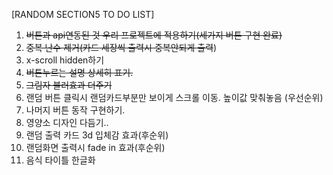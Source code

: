 [RANDOM SECTION5 TO DO LIST]
1. ~~버튼과 api연동된 것 우리 프로젝트에 적용하기(세가지 버튼 구현 완료)~~ 
2. ~~중복 난수 제거(카드 세장씩 출력시 중복안되게 출력~~)
3. x-scroll hidden하기
4. ~~버튼누르는 설명 상세히 표기.~~
5. ~~그림자 블러효과 더주기~~
6. 랜덤 버튼 클릭시 랜덤카드부분만 보이게 스크롤 이동. 높이값 맞춰놓음 (우선순위)
7. 나머지 버튼 동작 구현하기.
8. 영양소 디자인 다듬기..
9. 랜덤 출력 카드 3d 입체감 효과(후순위)
10. 랜덤화면 출력시 fade in 효과(후순위)
11. 음식 타이틀 한글화
